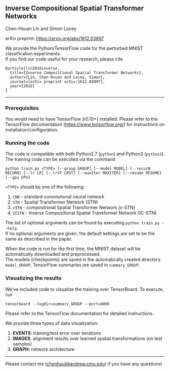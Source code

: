 ## Inverse Compositional Spatial Transformer Networks
Chen-Hsuan Lin and Simon Lucey  

arXiv preprint: https://arxiv.org/abs/1612.03897

We provide the Python/TensorFlow code for the perturbed MNIST classification experiments.  
If you find our code useful for your research, please cite
```
@article{lin2016inverse,
  title={Inverse Compositional Spatial Transformer Networks},
  author={Lin, Chen-Hsuan and Lucey, Simon},
  journal={arXiv preprint arXiv:1612.03897},
  year={2016}
}
```

--------------------------------------

### Prerequisites  
You would need to have TensorFlow (r0.10+) installed. Please refer to the TensorFlow documentation (https://www.tensorflow.org/) for instructions on installation/configuration.

### Running the code  
The code is compatible with both Python2.7 (`python`) and Python3 (`python3`).  
The training code can be executed via the command
```
python train.py <TYPE> [--group GROUP] [--model MODEL] [--recurN RECURN] [--lr LR] [--lrST LRST] [--maxIter MAXITER] [--resume RESUME] [--gpu GPU]
```
`<TYPE>` should be one of the following:  
1. `CNN` - standard convolutional neural network  
2. `STN` - Spatial Transformer Network (STN)  
3. `cSTN` - compositional Spatial Transformer Network (c-STN)  
4. `ICSTN` - Inverse Compositional Spatial Transformer Network (IC-STN)  

The list of optional arguments can be found by executing `python train.py --help`.  
If no optional arguments are given, the default settings are set to be the same as described in the paper.  

When the code is run for the first time, the MNIST dataset will be automatically downloaded and preprocessed.  
The models (checkpoints) are saved in the automatically created directory `model_GROUP`; TensorFlow summaries are saved in `summary_GROUP`.

### Visualizing the results  
We've included code to visualize the training over TensorBoard. To execute, run
```
tensorboard --logdir=summary_GROUP --port=6006
```
Please refer to the TensorFlow documentation for detailed instructions.

We provide three types of data visualization:  
1. **EVENTS**: training/test error over iterations  
2. **IMAGES**: alignment results over learned spatial transformations (on test samples)  
3. **GRAPH**: network architecture

--------------------------------------

Please contact me (chenhsul@andrew.cmu.edu) if you have any questions!


